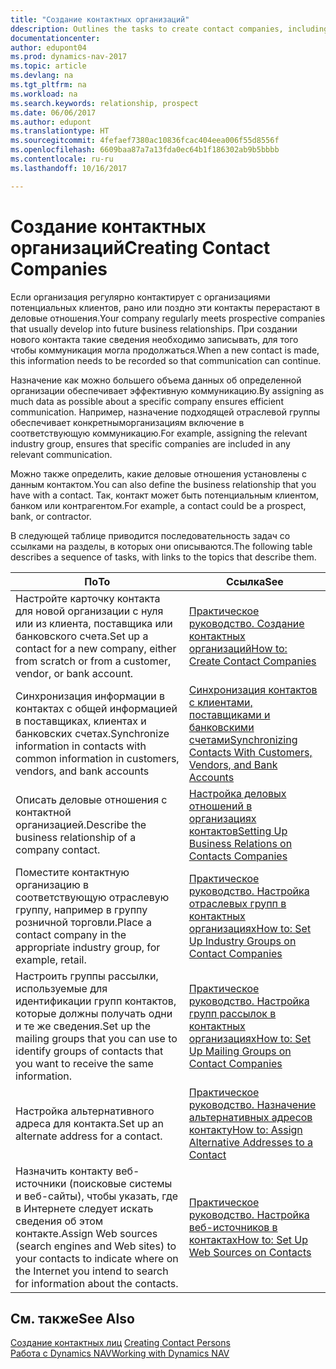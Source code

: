 ```yaml
---
title: "Создание контактных организаций"
ddescription: Outlines the tasks to create contact companies, including assigning relevant data about prospects and defining the business relationships you have with companies.
documentationcenter: 
author: edupont04
ms.prod: dynamics-nav-2017
ms.topic: article
ms.devlang: na
ms.tgt_pltfrm: na
ms.workload: na
ms.search.keywords: relationship, prospect
ms.date: 06/06/2017
ms.author: edupont
ms.translationtype: HT
ms.sourcegitcommit: 4fefaef7380ac10836fcac404eea006f55d8556f
ms.openlocfilehash: 6609baa87a7a13fda0ec64b1f186302ab9b5bbbb
ms.contentlocale: ru-ru
ms.lasthandoff: 10/16/2017

---
```

# <a name="creating-contact-companies"></a><span data-ttu-id="08ef7-102">Создание контактных организаций</span><span class="sxs-lookup"><span data-stu-id="08ef7-102">Creating Contact Companies</span></span>
<span data-ttu-id="08ef7-103">Если организация регулярно контактирует с организациями потенциальных клиентов, рано или поздно эти контакты перерастают в деловые отношения.</span><span class="sxs-lookup"><span data-stu-id="08ef7-103">Your company regularly meets prospective companies that usually develop into future business relationships.</span></span> <span data-ttu-id="08ef7-104">При создании нового контакта такие сведения необходимо записывать, для того чтобы коммуникация могла продолжаться.</span><span class="sxs-lookup"><span data-stu-id="08ef7-104">When a new contact is made, this information needs to be recorded so that communication can continue.</span></span>

<span data-ttu-id="08ef7-105">Назначение как можно большего объема данных об определенной организации обеспечивает эффективную коммуникацию.</span><span class="sxs-lookup"><span data-stu-id="08ef7-105">By assigning as much data as possible about a specific company ensures efficient communication.</span></span> <span data-ttu-id="08ef7-106">Например, назначение подходящей отраслевой группы обеспечивает конкретныморганизациям включение в соответствующую коммуникацию.</span><span class="sxs-lookup"><span data-stu-id="08ef7-106">For example, assigning the relevant industry group, ensures that specific companies are included in any relevant communication.</span></span>

<span data-ttu-id="08ef7-107">Можно также определить, какие деловые отношения установлены с данным контактом.</span><span class="sxs-lookup"><span data-stu-id="08ef7-107">You can also define the business relationship that you have with a contact.</span></span> <span data-ttu-id="08ef7-108">Так, контакт может быть потенциальным клиентом, банком или контрагентом.</span><span class="sxs-lookup"><span data-stu-id="08ef7-108">For example, a contact could be a prospect, bank, or contractor.</span></span>

<span data-ttu-id="08ef7-109">В следующей таблице приводится последовательность задач со ссылками на разделы, в которых они описываются.</span><span class="sxs-lookup"><span data-stu-id="08ef7-109">The following table describes a sequence of tasks, with links to the topics that describe them.</span></span> 

| <span data-ttu-id="08ef7-110">По</span><span class="sxs-lookup"><span data-stu-id="08ef7-110">To</span></span> | <span data-ttu-id="08ef7-111">Ссылка</span><span class="sxs-lookup"><span data-stu-id="08ef7-111">See</span></span> |
| --- | --- |
| <span data-ttu-id="08ef7-112">Настройте карточку контакта для новой организации с нуля или из клиента, поставщика или банковского счета.</span><span class="sxs-lookup"><span data-stu-id="08ef7-112">Set up a contact for a new company, either from scratch or from a customer, vendor, or bank account.</span></span> |[<span data-ttu-id="08ef7-113">Практическое руководство. Создание контактных организаций</span><span class="sxs-lookup"><span data-stu-id="08ef7-113">How to: Create Contact Companies</span></span>](marketing-how-create-contact-companies.md) |
| <span data-ttu-id="08ef7-114">Синхронизация информации в контактах с общей информацией в поставщиках, клиентах и банковских счетах.</span><span class="sxs-lookup"><span data-stu-id="08ef7-114">Synchronize information in contacts with common information in customers, vendors, and bank accounts</span></span> |[<span data-ttu-id="08ef7-115">Синхронизация контактов с клиентами, поставщиками и банковскими счетами</span><span class="sxs-lookup"><span data-stu-id="08ef7-115">Synchronizing Contacts With Customers, Vendors, and Bank Accounts</span></span>](marketing-synchronize-contacts-customers-vendors-bank-accounts.md) |
| <span data-ttu-id="08ef7-116">Описать деловые отношения с контактной организацией.</span><span class="sxs-lookup"><span data-stu-id="08ef7-116">Describe the business relationship of a company contact.</span></span> |[<span data-ttu-id="08ef7-117">Настройка деловых отношений в организациях контактов</span><span class="sxs-lookup"><span data-stu-id="08ef7-117">Setting Up Business Relations on Contacts Companies</span></span>](marketing-business-relations.md) |
| <span data-ttu-id="08ef7-118">Поместите контактную организацию в соответствующую отраслевую группу, например в группу розничной торговли.</span><span class="sxs-lookup"><span data-stu-id="08ef7-118">Place a contact company in the appropriate industry group, for example, retail.</span></span> |[<span data-ttu-id="08ef7-119">Практическое руководство. Настройка отраслевых групп в контактных организациях</span><span class="sxs-lookup"><span data-stu-id="08ef7-119">How to: Set Up Industry Groups on Contact Companies</span></span>](marketing-industry-groups.md) |
| <span data-ttu-id="08ef7-120">Настроить группы рассылки, используемые для идентификации групп контактов, которые должны получать одни и те же сведения.</span><span class="sxs-lookup"><span data-stu-id="08ef7-120">Set up the mailing groups that you can use to identify groups of contacts that you want to receive the same information.</span></span> |[<span data-ttu-id="08ef7-121">Практическое руководство. Настройка групп рассылок в контактных организациях</span><span class="sxs-lookup"><span data-stu-id="08ef7-121">How to: Set Up Mailing Groups on Contact Companies</span></span>](marketing-mailing-groups.md) |
| <span data-ttu-id="08ef7-122">Настройка альтернативного адреса для контакта.</span><span class="sxs-lookup"><span data-stu-id="08ef7-122">Set up an alternate address for a contact.</span></span> |[<span data-ttu-id="08ef7-123">Практическое руководство. Назначение альтернативных адресов контакту</span><span class="sxs-lookup"><span data-stu-id="08ef7-123">How to: Assign Alternative Addresses to a Contact</span></span>](marketing-how-assign-alternate-address.md) |
| <span data-ttu-id="08ef7-124">Назначить контакту веб-источники (поисковые системы и веб-сайты), чтобы указать, где в Интернете следует искать сведения об этом контакте.</span><span class="sxs-lookup"><span data-stu-id="08ef7-124">Assign Web sources (search engines and Web sites) to your contacts to indicate where on the Internet you intend to search for information about the contacts.</span></span> |[<span data-ttu-id="08ef7-125">Практическое руководство. Настройка веб-источников в контактах</span><span class="sxs-lookup"><span data-stu-id="08ef7-125">How to: Set Up Web Sources on Contacts</span></span>](marketing-web-sources.md) |

## <a name="see-also"></a><span data-ttu-id="08ef7-126">См. также</span><span class="sxs-lookup"><span data-stu-id="08ef7-126">See Also</span></span>
<span data-ttu-id="08ef7-127">[Создание контактных лиц](marketing-create-contact-persons.md) </span><span class="sxs-lookup"><span data-stu-id="08ef7-127">[Creating Contact Persons](marketing-create-contact-persons.md) </span></span>  
[<span data-ttu-id="08ef7-128">Работа с Dynamics NAV</span><span class="sxs-lookup"><span data-stu-id="08ef7-128">Working with Dynamics NAV</span></span>](ui-work-product.md)

